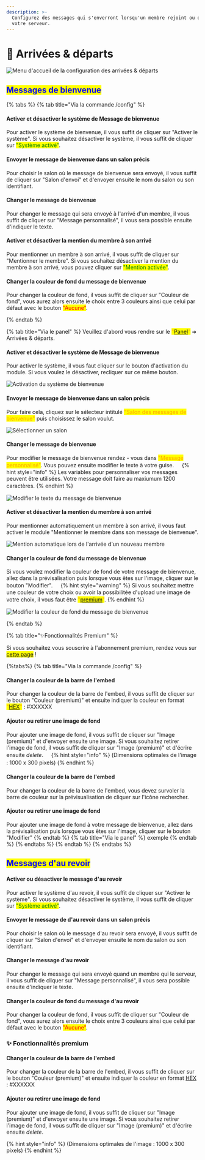 ```yaml
---
description: >-
  Configurez des messages qui s'enverront lorsqu'un membre rejoint ou quitte
  votre serveur.
---
```


# 👋 Arrivées & départs

![Menu d'accueil de la configuration des arrivées & départs](<../../.gitbook/assets/welcome/view.png>)

## <mark style="color:blue;">Messages de bienvenue</mark>

{% tabs %}
{% tab title="Via la commande /config" %}
#### Activer et désactiver le système de Message de bienvenue

Pour activer le système de bienvenue, il vous suffit de cliquer sur "Activer le système". Si vous souhaitez désactiver le système, il vous suffit de cliquer sur <mark style="color:green;">"Système activé"</mark>.

#### Envoyer le message de bienvenue dans un salon précis

Pour choisir le salon où le message de bienvenue sera envoyé, il vous suffit de cliquer sur "Salon d'envoi" et d'envoyer ensuite le nom du salon ou son identifiant.

#### Changer le message de bienvenue

Pour changer le message qui sera envoyé à l'arrivé d'un membre, il vous suffit de cliquer sur "Message personnalisé", il vous sera possible ensuite d'indiquer le texte.

#### Activer et désactiver la mention du membre à son arrivé

Pour mentionner un membre à son arrivé, il vous suffit de cliquer sur "Mentionner le membre". Si vous souhaitez désactiver la mention du membre à son arrivé, vous pouvez cliquer sur <mark style="color:green;">"Mention activée"</mark>.

#### Changer la couleur de fond du message de bienvenue

Pour changer la couleur de fond, il vous suffit de cliquer sur "Couleur de fond", vous aurez alors ensuite le choix entre 3 couleurs ainsi que celui par défaut avec le bouton <mark style="color:red;">"Aucune"</mark>.

{% endtab %}

{% tab title="Via le panel" %}
Veuillez d'abord vous rendre sur le <mark style="color:orange;">"[Panel](https://draftbot.fr/dashboard/)"</mark> ➜ Arrivées & départs.

#### Activer et désactiver le système de Message de bienvenue

Pour activer le système, il vous faut cliquer sur le bouton d'activation du module. Si vous voulez le désactiver, recliquer sur ce même bouton.

![Activation du système de bienvenue](../../.gitbook/assets/welcome/dashboard-active.png)

#### Envoyer le message de bienvenue dans un salon précis

Pour faire cela, cliquez sur le sélecteur intitulé <mark style="color:orange;">"Salon des messages de bienvenue"</mark> puis choisissez le salon voulut.

![Sélectionner un salon](../../.gitbook/assets/welcome/dashboard-choisir-salon.png)

#### Changer le message de bienvenue

Pour modifier le message de bienvenue rendez - vous dans <mark style="color:orange;">"Message personnalisé"</mark>. Vous pouvez ensuite modifier le texte à votre guise.
ㅤ
{% hint style="info" %} 
Les variables pour personnaliser vos messages peuvent être utilisées. Votre message doit faire au maxiumum 1200 caractères.
{% endhint %}
ㅤ


![Modifier le texte du message de bienvenue](../../.gitbook/assets/welcome/dashboard-texte-welcome.png)



#### Activer et désactiver la mention du membre à son arrivé

Pour mentionner automatiquement un membre à son arrivé, il vous faut activer le module "Mentionner le membre dans son message de bienvenue".

![Mention automatique lors de l'arrivée d'un nouveau membre](../../.gitbook/assets/welcome/dashboard-mention-automatique.png)


#### Changer la couleur de fond du message de bienvenue

Si vous voulez modifier la couleur de fond de votre message de bienvenue, allez dans la prévisalisation puis lorsque vous êtes sur l'image, cliquer sur le bouton "Modifier".
ㅤ
{% hint style="warning" %}
Si vous souhaitez mettre une couleur de votre choix ou avoir la possibilitée d'upload une image de votre choix, il vous faut être <mark style="color:orange;">"[premium](https://draftbot.fr/premium)"</mark>.
{% endhint %}
ㅤ

![Modifier la couleur de fond du message de bienvenue](../../.gitbook/assets/welcome/dashboard-couleur-de-fond.gif)


{% endtab %}

{% tab title="✨Fonctionnalités Premium" %}

Si vous souhaitez vous souscrire à l'abonnement premium, rendez vous sur <mark style="color:orange;">[cette page](https://draftbot.fr/premium)</mark> !

{%tabs%}
{% tab title="Via la commande /config" %}
#### Changer la couleur de la barre de l'embed

Pour changer la couleur de la barre de l'embed, il vous suffit de cliquer sur le bouton "Couleur (premium)" et ensuite indiquer la couleur en format <mark style="color:orange;">"[HEX](https://htmlcolorcodes.com/)"</mark> : #XXXXXX

#### Ajouter ou retirer une image de fond

Pour ajouter une image de fond, il vous suffit de cliquer sur "Image (premium)" et d'envoyer ensuite une image. Si vous souhaitez retirer l'image de fond, il vous suffit de cliquer sur "Image (premium)" et d'écrire ensuite _delete_.
ㅤ
{% hint style="info" %}
(Dimensions optimales de l'image : 1000 x 300 pixels)
{% endhint %}
ㅤ
#### Changer la couleur de la barre de l'embed

Pour changer la couleur de la barre de l'embed, vous devez survoler la barre de couleur sur la prévisualisation de cliquer sur l'icône rechercher.

#### Ajouter ou retirer une image de fond

Pour ajouter une image de fond à votre message de bienvenue, allez dans la prévisalisation puis lorsque vous êtes sur l'image, cliquer sur le bouton "Modifier" 
{% endtab %}
{% tab title="Via le panel" %}
exemple
{% endtab %}
{% endtabs %}
{% endtab %}
{% endtabs %}


## <mark style="color:blue;">Messages d'au revoir</mark>

#### Activer ou désactiver le message d'au revoir

Pour activer le système d'au revoir, il vous suffit de cliquer sur "Activer le système". Si vous souhaitez désactiver le système, il vous suffit de cliquer sur <mark style="color:green;">"Système activé"</mark>.

#### Envoyer le message de d'au revoir dans un salon précis

Pour choisir le salon où le message d'au revoir sera envoyé, il vous suffit de cliquer sur "Salon d'envoi" et d'envoyer ensuite le nom du salon ou son identifiant.

#### Changer le message d'au revoir

Pour changer le message qui sera envoyé quand un membre qui le serveur, il vous suffit de cliquer sur "Message personnalisé", il vous sera possible ensuite d'indiquer le texte.

#### Changer la couleur de fond du message d'au revoir

Pour changer la couleur de fond, il vous suffit de cliquer sur "Couleur de fond", vous aurez alors ensuite le choix entre 3 couleurs ainsi que celui par défaut avec le bouton <mark style="color:red;">"Aucune"</mark>.

### :sparkles: Fonctionnalités premium

#### Changer la couleur de la barre de l'embed

Pour changer la couleur de la barre de l'embed, il vous suffit de cliquer sur le bouton "Couleur (premium)" et ensuite indiquer la couleur en format [HEX](https://htmlcolorcodes.com/) : #XXXXXX

#### Ajouter ou retirer une image de fond

Pour ajouter une image de fond, il vous suffit de cliquer sur "Image (premium)" et d'envoyer ensuite une image. Si vous souhaitez retirer l'image de fond, il vous suffit de cliquer sur "Image (premium)" et d'écrire ensuite _delete_.

{% hint style="info" %}
(Dimensions optimales de l'image : 1000 x 300 pixels)
{% endhint %}

